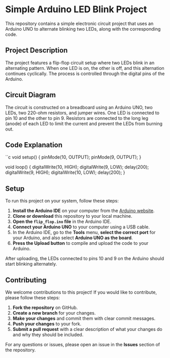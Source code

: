 # Simple Arduino LED Blink Project
This repository contains a simple electronic circuit project that uses an Arduino UNO to alternate blinking two LEDs, along with the corresponding code.

## Project Description
The project features a flip-flop circuit setup where two LEDs blink in an alternating pattern. When one LED is on, the other is off, and this alternation continues cyclically. The process is controlled through the digital pins of the Arduino.

## Circuit Diagram
The circuit is constructed on a breadboard using an Arduino UNO, two LEDs, two 220-ohm resistors, and jumper wires. One LED is connected to pin 10 and the other to pin 9. Resistors are connected to the long leg (anode) of each LED to limit the current and prevent the LEDs from burning out.

## Code Explanation
``c
void setup() {
  pinMode(10, OUTPUT);
  pinMode(9, OUTPUT);
}

void loop() {
  digitalWrite(10, HIGH);
  digitalWrite(9, LOW);
  delay(200);
  digitalWrite(9, HIGH);
  digitalWrite(10, LOW);
  delay(200);
}

## Setup

To run this project on your system, follow these steps:

1. **Install the Arduino IDE** on your computer from the [Arduino website](https://www.arduino.cc/en/Main/Software).
2. **Clone or download** this repository to your local machine.
3. **Open the `flip_flop.ino` file** in the Arduino IDE.
4. **Connect your Arduino UNO** to your computer using a USB cable.
5. In the Arduino IDE, go to the **Tools** menu, **select the correct port** for your Arduino, and also select **Arduino UNO as the board**.
6. **Press the Upload button** to compile and upload the code to your Arduino.

After uploading, the LEDs connected to pins 10 and 9 on the Arduino should start blinking alternately.

## Contributing

We welcome contributions to this project! If you would like to contribute, please follow these steps:

1. **Fork the repository** on GitHub.
2. **Create a new branch** for your changes.
3. **Make your changes** and commit them with clear commit messages.
4. **Push your changes** to your fork.
5. **Submit a pull request** with a clear description of what your changes do and why they should be included.

For any questions or issues, please open an issue in the **Issues** section of the repository.


